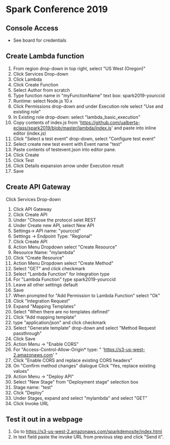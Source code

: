 # Spark Conference 2019
## Console Access
* See board for credentials

## Create Lambda function
1. From region drop-down in top right, select "US West (Oregon)"
2. Click Services Drop-down
3. Click Lambda
4. Click Create Function
5. Select Author from scratch
6. Type function name in "myFunctionName" text box: spark2019-yourccid
7. Runtime: select Node.js 10.x
8. Click Permissions drop-down and under Execution role select "Use and existing role"
9. In Existing role drop-down: select "lambda_basic_execution"
10. Copy contents of index.js from 'https://github.com/ualberta-eclass/spark2019/blob/master/lambda/index.js' and paste into inline editor (index.js)
11. Click "Select a test event" drop-down, select "Configure test event"
12. Select create new test event with Event name "test"
13. Paste contents of testevent.json into editor pane.
14. Click Create
15. Click Test
16. Click Details expansion arrow under Execution result
17. Save

## Create API Gateway
Click Services Drop-down
1. Click API Gateway
2. Click Create API
3. Under "Choose the protocol selet REST
4. Under Create new API, select New API
5. Settings-> API name: "yourccid"
6. Settings -> Endpoint Type: "Regional"
7. Click Create API
8. Action Menu Dropdown select "Create Resource"
9. Resource Name: "mylambda"
10. Click "Create Resource"
11. Action Menu Dropdown select "Create Method"
12. Select "GET" and click checkmark
13. Select "Lambda Function" for Integration type
14. For "Lambda Function" type spark2019-yourccid
15. Leave all other settings default
16. Save
17. When prompted for "Add Permission to Lambda Function" select "Ok"
18. Click "Integration Request"
19. Expand "Mapping Templates"
20. Select "When there are no templates defined"
21. Click "Add mapping template"
22. type "application/json" and click checkmark
23. Select "Generate template" drop-down and select "Method Request passthrough"
24. Click Save
25. Action Menu -> "Enable CORS"
26. For "Access-Control-Allow-Origin* type: " 'https://s3-us-west-2.amazonaws.com' "
27. Click "Enable CORS and replace existing CORS headers"
28. On "Confirm method changes" dialogue Click "Yes, replace existing values"
29. Action Menu -> "Deploy API"
30. Select "New Stage" from "Deployment stage" selection box
31. Stage name: "test"
32. Click "Deploy"
33. Under Stages, expand and select "mylambda" and select "GET"
34. Click Invoke URL

## Test it out in a webpage
1. Go to https://s3-us-west-2.amazonaws.com/sparkdemosite/index.html
2. In text field paste the invoke URL from previous step and click "Send it".
